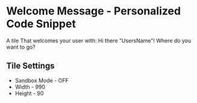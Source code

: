 Welcome Message - Personalized Code Snippet
============================================

A tile That welcomes your user with:
Hi there "UsersName"! Where do you want to go?

Tile Settings
--------------
- Sandbox Mode - OFF
- Width - 990
- Height - 90